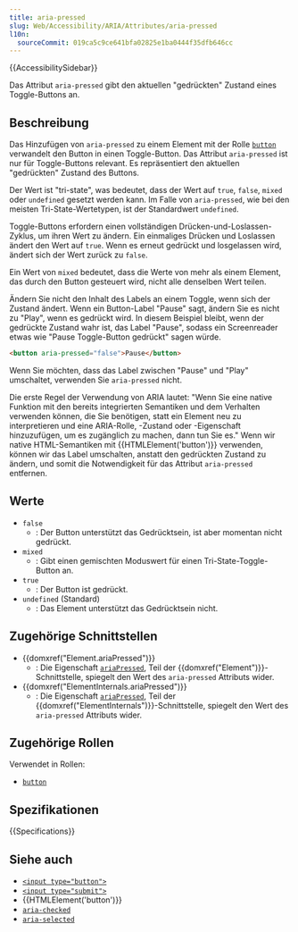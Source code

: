 ```yaml
---
title: aria-pressed
slug: Web/Accessibility/ARIA/Attributes/aria-pressed
l10n:
  sourceCommit: 019ca5c9ce641bfa02825e1ba0444f35dfb646cc
---
```


{{AccessibilitySidebar}}

Das Attribut `aria-pressed` gibt den aktuellen "gedrückten" Zustand eines Toggle-Buttons an.

## Beschreibung

Das Hinzufügen von `aria-pressed` zu einem Element mit der Rolle [`button`](/de/docs/Web/Accessibility/ARIA/Roles/button_role) verwandelt den Button in einen Toggle-Button. Das Attribut `aria-pressed` ist nur für Toggle-Buttons relevant. Es repräsentiert den aktuellen "gedrückten" Zustand des Buttons.

Der Wert ist "tri-state", was bedeutet, dass der Wert auf `true`, `false`, `mixed` oder `undefined` gesetzt werden kann. Im Falle von `aria-pressed`, wie bei den meisten Tri-State-Wertetypen, ist der Standardwert `undefined`.

Toggle-Buttons erfordern einen vollständigen Drücken-und-Loslassen-Zyklus, um ihren Wert zu ändern. Ein einmaliges Drücken und Loslassen ändert den Wert auf `true`. Wenn es erneut gedrückt und losgelassen wird, ändert sich der Wert zurück zu `false`.

Ein Wert von `mixed` bedeutet, dass die Werte von mehr als einem Element, das durch den Button gesteuert wird, nicht alle denselben Wert teilen.

Ändern Sie nicht den Inhalt des Labels an einem Toggle, wenn sich der Zustand ändert. Wenn ein Button-Label "Pause" sagt, ändern Sie es nicht zu "Play", wenn es gedrückt wird. In diesem Beispiel bleibt, wenn der gedrückte Zustand wahr ist, das Label "Pause", sodass ein Screenreader etwas wie "Pause Toggle-Button gedrückt" sagen würde.

```html
<button aria-pressed="false">Pause</button>
```

Wenn Sie möchten, dass das Label zwischen "Pause" und "Play" umschaltet, verwenden Sie `aria-pressed` nicht.

Die erste Regel der Verwendung von ARIA lautet: "Wenn Sie eine native Funktion mit den bereits integrierten Semantiken und dem Verhalten verwenden können, die Sie benötigen, statt ein Element neu zu interpretieren und eine ARIA-Rolle, -Zustand oder -Eigenschaft hinzuzufügen, um es zugänglich zu machen, dann tun Sie es." Wenn wir native HTML-Semantiken mit {{HTMLElement('button')}} verwenden, können wir das Label umschalten, anstatt den gedrückten Zustand zu ändern, und somit die Notwendigkeit für das Attribut `aria-pressed` entfernen.

## Werte

- `false`
  - : Der Button unterstützt das Gedrücktsein, ist aber momentan nicht gedrückt.
- `mixed`
  - : Gibt einen gemischten Moduswert für einen Tri-State-Toggle-Button an.
- `true`
  - : Der Button ist gedrückt.
- `undefined` (Standard)
  - : Das Element unterstützt das Gedrücktsein nicht.

## Zugehörige Schnittstellen

- {{domxref("Element.ariaPressed")}}
  - : Die Eigenschaft [`ariaPressed`](/de/docs/Web/API/Element/ariaPressed), Teil der {{domxref("Element")}}-Schnittstelle, spiegelt den Wert des `aria-pressed` Attributs wider.
- {{domxref("ElementInternals.ariaPressed")}}
  - : Die Eigenschaft [`ariaPressed`](/de/docs/Web/API/ElementInternals/ariaPressed), Teil der {{domxref("ElementInternals")}}-Schnittstelle, spiegelt den Wert des `aria-pressed` Attributs wider.

## Zugehörige Rollen

Verwendet in Rollen:

- [`button`](/de/docs/Web/Accessibility/ARIA/Roles/button_role)

## Spezifikationen

{{Specifications}}

## Siehe auch

- [`<input type="button">`](/de/docs/Web/HTML/Element/input/button)
- [`<input type="submit">`](/de/docs/Web/HTML/Element/input/submit)
- {{HTMLElement('button')}}
- [`aria-checked`](/de/docs/Web/Accessibility/ARIA/Attributes/aria-checked)
- [`aria-selected`](/de/docs/Web/Accessibility/ARIA/Attributes/aria-selected)
